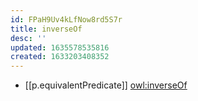 ```yaml
---
id: FPaH9Uv4kLfNow8rd5S7r
title: inverseOf
desc: ''
updated: 1635578535816
created: 1633203408352
---
```


- [[p.equivalentPredicate]] [owl:inverseOf](http://www.w3.org/2002/07/owl#inverseOf)
